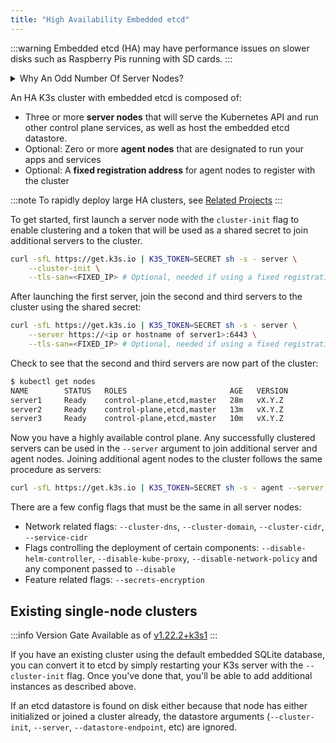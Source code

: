 ```yaml
---
title: "High Availability Embedded etcd"
---
```


:::warning
Embedded etcd (HA) may have performance issues on slower disks such as Raspberry Pis running with SD cards.
:::

<details>
<summary>Why An Odd Number Of Server Nodes?</summary>

HA embedded etcd cluster must be comprised of an odd number of server nodes for etcd to maintain quorum. For a cluster with n servers, quorum is (n/2)+1. For any odd-sized cluster, adding one node will always increase the number of nodes necessary for quorum. Although adding a node to an odd-sized cluster appears better since there are more machines, the fault tolerance is worse since exactly the same number of nodes may fail without losing quorum but there are more nodes that can fail.

</details>

An HA K3s cluster with embedded etcd is composed of:

- Three or more **server nodes** that will serve the Kubernetes API and run other control plane services, as well as host the embedded etcd datastore.
- Optional: Zero or more **agent nodes** that are designated to run your apps and services
- Optional: A **fixed registration address** for agent nodes to register with the cluster

:::note
To rapidly deploy large HA clusters, see [Related Projects](../related-projects.md)
:::

To get started, first launch a server node with the `cluster-init` flag to enable clustering and a token that will be used as a shared secret to join additional servers to the cluster.

```bash
curl -sfL https://get.k3s.io | K3S_TOKEN=SECRET sh -s - server \
    --cluster-init \
    --tls-san=<FIXED_IP> # Optional, needed if using a fixed registration address
```

After launching the first server, join the second and third servers to the cluster using the shared secret:

```bash
curl -sfL https://get.k3s.io | K3S_TOKEN=SECRET sh -s - server \
    --server https://<ip or hostname of server1>:6443 \
    --tls-san=<FIXED_IP> # Optional, needed if using a fixed registration address
```

Check to see that the second and third servers are now part of the cluster:

```bash
$ kubectl get nodes
NAME        STATUS   ROLES                       AGE   VERSION
server1     Ready    control-plane,etcd,master   28m   vX.Y.Z
server2     Ready    control-plane,etcd,master   13m   vX.Y.Z
server3     Ready    control-plane,etcd,master   10m   vX.Y.Z
```

Now you have a highly available control plane. Any successfully clustered servers can be used in the `--server` argument to join additional server and agent nodes. Joining additional agent nodes to the cluster follows the same procedure as servers:

```bash
curl -sfL https://get.k3s.io | K3S_TOKEN=SECRET sh -s - agent --server https://<ip or hostname of server>:6443
```

There are a few config flags that must be the same in all server nodes:

- Network related flags: `--cluster-dns`, `--cluster-domain`, `--cluster-cidr`, `--service-cidr`
- Flags controlling the deployment of certain components: `--disable-helm-controller`, `--disable-kube-proxy`, `--disable-network-policy` and any component passed to `--disable`
- Feature related flags: `--secrets-encryption`

## Existing single-node clusters

:::info Version Gate
Available as of [v1.22.2+k3s1](https://github.com/k3s-io/k3s/releases/tag/v1.22.2%2Bk3s1)
:::

If you have an existing cluster using the default embedded SQLite database, you can convert it to etcd by simply restarting your K3s server with the `--cluster-init` flag. Once you've done that, you'll be able to add additional instances as described above.

If an etcd datastore is found on disk either because that node has either initialized or joined a cluster already, the datastore arguments (`--cluster-init`, `--server`, `--datastore-endpoint`, etc) are ignored.
